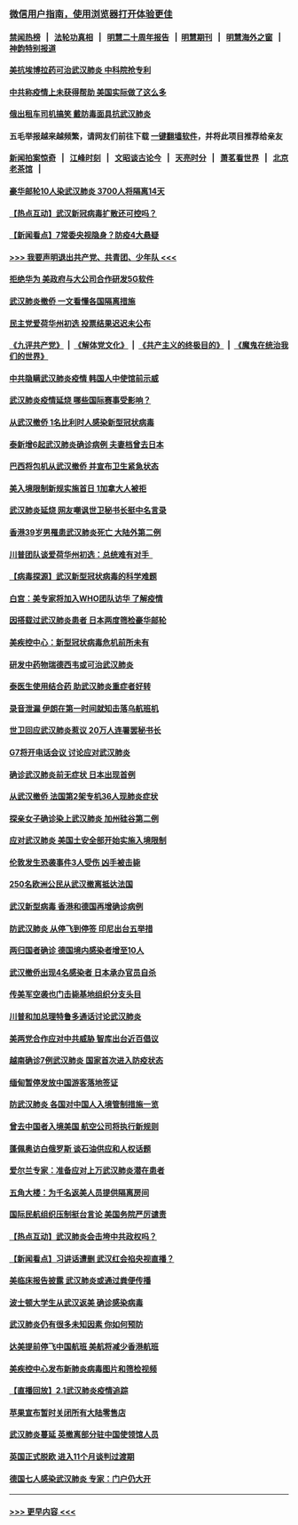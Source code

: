 ### [微信用户指南，使用浏览器打开体验更佳](https://github.com/gfw-breaker/banned-news1/blob/master/indexes/wechat-guide.md?t=0)
#### [禁闻热榜](热点新闻.md?t=0)  &nbsp;&nbsp;|&nbsp;&nbsp; [法轮功真相](https://github.com/gfw-breaker/truth/blob/master/README.md?t=0) &nbsp;&nbsp;|&nbsp;&nbsp; [明慧二十周年报告](https://github.com/gfw-breaker/mh-reports/blob/master/README.md?t=0) &nbsp;&nbsp;|&nbsp;&nbsp;[明慧期刊](https://github.com/gfw-breaker/mh-qikan) &nbsp;&nbsp;|&nbsp;&nbsp; [明慧海外之窗](https://github.com/gfw-breaker/mh-news/blob/master/README.md?t=0) &nbsp;&nbsp;|&nbsp;&nbsp; [神韵特别报道](https://github.com/gfw-breaker/mh-news/blob/master/shenyun.md?t=0)
#### [美抗埃博拉药可治武汉肺炎 中科院抢专利](../pages/nsc418/n11846409.md?t=02052144) 
#### [中共称疫情上未获得帮助 美国实际做了这么多](../pages/nsc418/n11846008.md?t=02052144) 
#### [俄出租车司机搞笑 戴防毒面具抗武汉肺炎](../pages/nsc418/n11845703.md?t=02052144) 
#### 五毛举报越来越频繁，请网友们前往下载 [一键翻墙软件](https://github.com/gfw-breaker/ssr-accounts)，并将此项目推荐给亲友
#### [新闻拍案惊奇](https://github.com/gfw-breaker/banned-news1/blob/master/pages/link4.md) &nbsp;&nbsp;|&nbsp;&nbsp; [江峰时刻](https://github.com/gfw-breaker/banned-news1/blob/master/pages/link4.md) &nbsp;&nbsp;|&nbsp;&nbsp; [文昭谈古论今](https://github.com/gfw-breaker/banned-news1/blob/master/pages/link4.md) &nbsp;&nbsp;|&nbsp;&nbsp; [天亮时分](https://github.com/gfw-breaker/banned-news1/blob/master/pages/link4.md) &nbsp;&nbsp;|&nbsp;&nbsp; [萧茗看世界](https://github.com/gfw-breaker/banned-news1/blob/master/pages/link4.md) &nbsp;&nbsp;|&nbsp;&nbsp; [北京老茶馆](https://github.com/gfw-breaker/banned-news1/blob/master/pages/link4.md) &nbsp;&nbsp;|&nbsp;&nbsp; 
#### [豪华邮轮10人染武汉肺炎 3700人将隔离14天](../pages/nsc418/n11845543.md?t=02052144) 
#### [【热点互动】武汉新冠病毒扩散还可控吗？](../pages/nsc418/n11844750.md?t=02052144) 
#### [【新闻看点】7常委央视隐身？防疫4大悬疑](../pages/nsc418/n11844611.md?t=02052144) 
#### [>>> 我要声明退出共产党、共青团、少年队 <<<](https://github.com/begood0513/goodnews/blob/master/quit/letter.md) 
#### [拒绝华为 美政府与大公司合作研发5G软件](../pages/nsc418/n11844625.md?t=02052144) 
#### [武汉肺炎撤侨 一文看懂各国隔离措施](../pages/nsc418/n11844216.md?t=02052144) 
#### [民主党爱荷华州初选 投票结果迟迟未公布](../pages/nsc418/n11844207.md?t=02052144) 
#### [《九评共产党》](https://github.com/begood0513/9ping.md/blob/master/README.md) &nbsp;|&nbsp; [《解体党文化》](../../../../jtdwh.md/blob/master/README.md)  &nbsp;|&nbsp; [《共产主义的终极目的》](../../../../gczydzjmd.md/blob/master/README.md) &nbsp;|&nbsp; [《魔鬼在统治我们的世界》](../../../../mgztzwmdsj.md/blob/master/README.md) 
#### [中共隐瞒武汉肺炎疫情 韩国人中使馆前示威](../pages/nsc418/n11844084.md?t=02052144) 
#### [武汉肺炎疫情延烧 哪些国际赛事受影响？](../pages/nsc418/n11843958.md?t=02052144) 
#### [从武汉撤侨 1名比利时人感染新型冠状病毒](../pages/nsc418/n11843977.md?t=02052144) 
#### [泰新增6起武汉肺炎确诊病例 夫妻档曾去日本](../pages/nsc418/n11843900.md?t=02052144) 
#### [巴西将包机从武汉撤侨 并宣布卫生紧急状态](../pages/nsc418/n11843418.md?t=02052144) 
#### [美入境限制新规实施首日 1加拿大人被拒](../pages/nsc418/n11843058.md?t=02052144) 
#### [武汉肺炎延烧 网友嘲讽世卫秘书长挺中名言录](../pages/nsc418/n11843056.md?t=02052144) 
#### [香港39岁男罹患武汉肺炎死亡 大陆外第二例](../pages/nsc418/n11843026.md?t=02052144) 
#### [川普团队谈爱荷华州初选：总统难有对手  ](../pages/nsc418/n11842867.md?t=02052144) 
#### [【病毒探源】武汉新型冠状病毒的科学难题](../pages/nsc418/n11842176.md?t=02052144) 
#### [白宫：美专家将加入WHO团队访华 了解疫情](../pages/nsc418/n11842198.md?t=02052144) 
#### [因搭载过武汉肺炎患者 日本两度筛检豪华邮轮](../pages/nsc418/n11842447.md?t=02052144) 
#### [美疾控中心：新型冠状病毒危机前所未有](../pages/nsc418/n11842406.md?t=02052144) 
#### [研发中药物瑞德西韦或可治武汉肺炎](../pages/nsc418/n11842100.md?t=02052144) 
#### [泰医生使用结合药 助武汉肺炎重症者好转](../pages/nsc418/n11842096.md?t=02052144) 
#### [录音泄漏 伊朗在第一时间就知击落乌航班机](../pages/nsc418/n11842002.md?t=02052144) 
#### [世卫回应武汉肺炎惹议 20万人连署罢秘书长](../pages/nsc418/n11841664.md?t=02052144) 
#### [G7将开电话会议 讨论应对武汉肺炎](../pages/nsc418/n11841658.md?t=02052144) 
#### [确诊武汉肺炎前无症状 日本出现首例](../pages/nsc418/n11841567.md?t=02052144) 
#### [从武汉撤侨 法国第2架专机36人现肺炎症状](../pages/nsc418/n11841382.md?t=02052144) 
#### [探亲女子确诊染上武汉肺炎 加州硅谷第二例](../pages/nsc418/n11839784.md?t=02052144) 
#### [应对武汉肺炎 美国土安全部开始实施入境限制](../pages/nsc418/n11839729.md?t=02052144) 
#### [伦敦发生恐袭事件3人受伤 凶手被击毙](../pages/nsc418/n11839442.md?t=02052144) 
#### [250名欧洲公民从武汉撤离抵达法国](../pages/nsc418/n11839438.md?t=02052144) 
#### [武汉新型病毒 香港和德国再增确诊病例](../pages/nsc418/n11839381.md?t=02052144) 
#### [防武汉肺炎 从停飞到停签 印尼出台五举措](../pages/nsc418/n11839282.md?t=02052144) 
#### [两归国者确诊 德国境内感染者增至10人](../pages/nsc418/n11839164.md?t=02052144) 
#### [武汉撤侨出现4名感染者 日本承办官员自杀](../pages/nsc418/n11839044.md?t=02052144) 
#### [传美军空袭也门击毙基地组织分支头目](../pages/nsc418/n11839210.md?t=02052144) 
#### [川普和加总理特鲁多通话讨论武汉肺炎](../pages/nsc418/n11839128.md?t=02052144) 
#### [美两党合作应对中共威胁 智库出台近百倡议](../pages/nsc418/n11838437.md?t=02052144) 
#### [越南确诊7例武汉肺炎 国家首次进入防疫状态](../pages/nsc418/n11838860.md?t=02052144) 
#### [缅甸暂停发放中国游客落地签证](../pages/nsc418/n11838730.md?t=02052144) 
#### [防武汉肺炎 各国对中国人入境管制措施一览](../pages/nsc418/n11838726.md?t=02052144) 
#### [曾去中国者入境美国 航空公司将执行新规则](../pages/nsc418/n11838375.md?t=02052144) 
#### [蓬佩奥访白俄罗斯 谈石油供应和人权话题](../pages/nsc418/n11838242.md?t=02052144) 
#### [爱尔兰专家：准备应对上万武汉肺炎潜在患者](../pages/nsc418/n11837978.md?t=02052144) 
#### [五角大楼：为千名返美人员提供隔离房间](../pages/nsc418/n11837831.md?t=02052144) 
#### [国际民航组织压制挺台言论 美国务院严厉谴责](../pages/nsc418/n11837791.md?t=02052144) 
#### [【热点互动】武汉肺炎会击垮中共政权吗？](../pages/nsc418/n11837779.md?t=02052144) 
#### [【新闻看点】习讲话遭删 武汉红会掐央视直播？](../pages/nsc418/n11837573.md?t=02052144) 
#### [美临床报告披露 武汉肺炎或通过粪便传播](../pages/nsc418/n11837626.md?t=02052144) 
#### [波士顿大学生从武汉返美 确诊感染病毒](../pages/nsc418/n11837580.md?t=02052144) 
#### [武汉肺炎仍有很多未知因素 你如何预防](../pages/nsc418/n11837666.md?t=02052144) 
#### [达美提前停飞中国航班 美航将减少香港航班](../pages/nsc418/n11837649.md?t=02052144) 
#### [美疾控中心发布新肺炎病毒图片和筛检视频](../pages/nsc418/n11837491.md?t=02052144) 
#### [【直播回放】2.1武汉肺炎疫情追踪](../pages/nsc418/n11837232.md?t=02052144) 
#### [苹果宣布暂时关闭所有大陆零售店](../pages/nsc418/n11837097.md?t=02052144) 
#### [武汉肺炎蔓延 英撤离部分驻中国使领馆人员](../pages/nsc418/n11837061.md?t=02052144) 
#### [英国正式脱欧 进入11个月谈判过渡期](../pages/nsc418/n11836911.md?t=02052144) 
#### [德国七人感染武汉肺炎 专家：门户仍大开](../pages/nsc418/n11836344.md?t=02052144) 

----
#### [ >>> 更早内容 <<< ](../indexes/nsc418-earlier.md)
